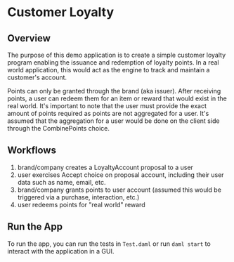 # Customer Loyalty

## Overview

The purpose of this demo application is to create a simple customer loyalty program enabling the issuance and redemption of loyalty points. In a real world application, this would act as the engine to track and maintain a customer's account.

Points can only be granted through the brand (aka issuer). After receiving points, a user can redeem them for an item or reward that would exist in the real world. It's important to note that the user must provide the exact amount of points required as points are not aggregated for a user. It's assumed that the aggregation for a user would be done on the client side through the CombinePoints choice.

## Workflows

1. brand/company creates a LoyaltyAccount proposal to a user
2. user exercises Accept choice on proposal account, including their user data such as name, email, etc.
3. brand/company grants points to user account (assumed this would be triggered via a purchase, interaction, etc.)
4. user redeems points for "real world" reward

## Run the App

To run the app, you can run the tests in `Test.daml` or run `daml start` to interact with the application in a GUI.
